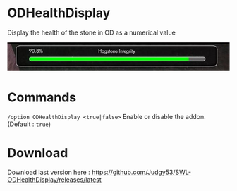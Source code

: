 # ODHealthDisplay
Display the health of the stone in OD as a numerical value

![Screenshot](https://github.com/Judgy53/SWL-ODHealthDisplay/raw/master/screenshot.jpg)

# Commands
`/option ODHealthDisplay <true|false>` Enable or disable the addon. (Default : `true`)

# Download
Download last version here : https://github.com/Judgy53/SWL-ODHealthDisplay/releases/latest